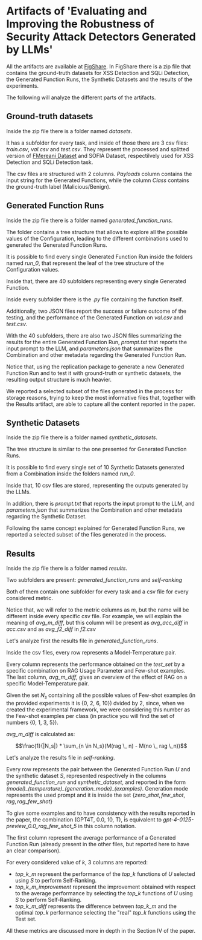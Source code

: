 # Artifacts of 'Evaluating and Improving the Robustness of Security Attack Detectors Generated by LLMs'

All the artifacts are available at [FigShare](https://figshare.com/s/bb6fb28ab79d846daeb3).
In FigShare there is a zip file that contains the ground-truth datasets for XSS Detection and SQLi Detection, the Generated Function Runs, the Synthetic Datasets and the results of the experiments.

The following will analyze the different parts of the artifacts.

## Ground-truth datasets

Inside the zip file there is a folder named *datasets*.

It has a subfolder for every task, and inside of those there are 3 csv files: *train.csv*, *val.csv* and *test.csv*.
They represent the processed and splitted version of [FMereani Dataset](https://github.com/fmereani/Cross-Site-Scripting-XSS/blob/master/XSSDataSets/Payloads.csv) and SOFIA Dataset, respectilvely used for XSS Detection and SQLi Detection task.

The csv files are structured with 2 columns. *Payloads* column contains the input string for the Generated Functions, while the column *Class* contains the ground-truth label (Malicious/Benign).


## Generated Function Runs
Inside the zip file there is a folder named *generated_function_runs*.

The folder contains a tree structure that allows to explore all the possible values of the Configuration, leading to the different combinations used to generated the Generated Function Runs.

It is possible to find every single Generated Function Run inside the folders named *run_0*, that represent the leaf of the tree structure of the Configuration values.

Inside that, there are 40 subfolders representing every single Generated Function.

Inside every subfolder there is the *.py* file containing the function itself.

Additionally, two JSON files report the success or failure outcome of the testing, and the performance of the Generated Function on *val.csv* and *test.csv*.

With the 40 subfolders, there are also two JSON files summarizing the results for the entire Generated Function Run, *prompt.txt* that reports the input prompt to the LLM, and *parameters.json* that summarizes the Combination and other metadata regarding the Generated Function Run.

Notice that, using the replication package to generate a new Generated Function Run and to test it with ground-truth or synthetic datasets, the resulting output structure is much heavier.

We reported a selected subset of the files generated in the process for storage reasons, trying to keep the most informative files that, together with the Results artifact, are able to capture all the content reported in the paper.


## Synthetic Datasets
Inside the zip file there is a folder named *synthetic_datasets*.

The tree structure is similar to the one presented for Generated Function Runs.

It is possible to find every single set of 10 Synthetic Datasets generated from a Combination inside the folders named *run_0*.

Inside that, 10 csv files are stored, representing the outputs generated by the LLMs.

In addition, there is *prompt.txt* that reports the input prompt to the LLM, and *parameters.json* that summarizes the Combination and other metadata regarding the Synthetic Dataset.

Following the same concept explained for Generated Function Runs, we reported a selected subset of the files generated in the process.

## Results
Inside the zip file there is a folder named *results*. 

Two subfolders are present: *generated_function_runs* and *self-ranking*

Both of them contain one subfolder for every task and a csv file for every considered metric. 


Notice that, we will refer to the metric columns as *m*, but the name will be different inside every specific csv file.
For example, we will explain the meaning of *avg_m_diff*, but this column will be present as *avg_acc_diff* in *acc.csv* and as *avg_f2_diff* in *f2.csv*

Let's analyze first the results file in *generated_function_runs*.

Inside the csv files, every row represents a Model-Temperature pair. 

Every column represents the performance obtained on the *test_set* by a specific combination on RAG Usage Parameter and Few-shot examples.
The last column, *avg_m_diff*, gives an overview of the effect of RAG on a specific Model-Temperature pair. 

Given the set $N_s$ containing all the possible values of Few-shot examples (in the provided experiments it is \{0, 2, 6, 10\}) dvided by 2, since, when we created the experimental framework, we were considering this number as the Few-shot examples per class (in practice you will find the set of numbers \{0, 1, 3, 5\}). 

*avg_m_diff* is calculated as:

$$\frac{1}{|N_s|} * \sum_{n \in N_s}(M(rag \_ n) - M(no \_ rag \_n))$$

Let's analyze the results file in *self-ranking*. 

Every row represents the pair between the Generated Function Run $U$ and the synthetic dataset $S$, represented respectively in the columns *generated_function_run* and *synthetic_dataset*, and reported in the form *(model)\_(temperature)\_(generation_mode)\_(examples)*. Generation mode represents the used prompt and it is inside the set $\{zero\_shot, few\_shot, rag, rag\_few\_shot\}$ 

To give some examples and to have consistency with the results reported in the paper, the combination (GPT4T, 0.0, 10, T), is equivalent to *gpt-4-0125-preview_0.0_rag_few_shot_5* in this column notation. 

The first column represent the average performance of a Generated Function Run (already present in the other files, but reported here to have an clear comparison).

For every considered value of $k$, 3 columns are reported:

+ *top\_k\_m* represent the performance of the *top\_k* functions of $U$ selected using $S$ to perform Self-Ranking.
+ *top\_k\_m\_improvement* represent the improvement obtained with respect to the average performance by selecting the *top\_k* functions of $U$ using $S$ to perform Self-Ranking.
+ *top\_k\_m\_diff* represents the difference between *top\_k\_m* and the optimal *top\_k* performance selecting the "real" *top\_k* functions using the Test set.

All these metrics are discussed more in depth in the Section IV of the paper.